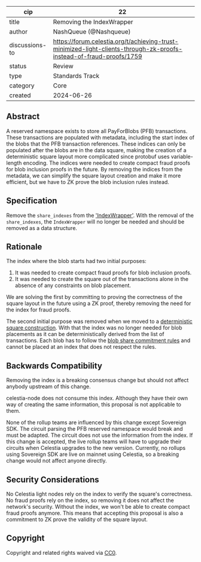 | cip | 22 |
| - | - |
| title | Removing the IndexWrapper |
| author | NashQueue (@Nashqueue) |
| discussions-to | <https://forum.celestia.org/t/achieving-trust-minimized-light-clients-through-zk-proofs-instead-of-fraud-proofs/1759> |
| status | Review |
| type | Standards Track |
| category | Core |
| created | 2024-06-26 |

## Abstract

A reserved namespace exists to store all PayForBlobs (PFB) transactions. These transactions are populated with metadata, including the start index of the blobs that the PFB transaction references. These indices can only be populated after the blobs are in the data square, making the creation of a deterministic square layout more complicated since protobuf uses variable-length encoding. The indices were needed to create compact fraud proofs for blob inclusion proofs in the future. By removing the indices from the metadata, we can simplify the square layout creation and make it more efficient, but we have to ZK prove the blob inclusion rules instead.

## Specification

Remove the `share_indexes` from the ['IndexWrapper'](https://celestiaorg.github.io/celestia-app/specs/data_structures.html#indexwrapper). With the removal of the `share_indexes`, the `IndexWrapper` will no longer be needed and should be removed as a data structure.

## Rationale

The index where the blob starts had two initial purposes:

1. It was needed to create compact fraud proofs for blob inclusion proofs.
2. It was needed to create the square out of the transactions alone in the absence of any constraints on blob placement.

We are solving the first by committing to proving the correctness of the square layout in the future using a ZK proof, thereby removing the need for the index for fraud proofs.

The second initial purpose was removed when we moved to a [deterministic square construction](https://github.com/celestiaorg/celestia-app/blob/main/docs/architecture/adr-020-deterministic-square-construction.md). With that the index was no longer needed for blob placements as it can be deterministically derived from the list of transactions. Each blob has to follow the [blob share commitment rules](https://celestiaorg.github.io/celestia-app/specs/data_square_layout.html#blob-share-commitment-rules) and cannot be placed at an index that does not respect the rules.

## Backwards Compatibility

Removing the index is a breaking consensus change but should not affect anybody upstream of this change.

celestia-node does not consume this index. Although they have their own way of creating the same information, this proposal is not applicable to them.

None of the rollup teams are influenced by this change except Sovereign SDK. The circuit parsing the PFB reserved namespace would break and must be adapted. The circuit does not use the information from the index. If this change is accepted, the live rollup teams will have to upgrade their circuits when Celestia upgrades to the new version. Currently, no rollups using Sovereign SDK are live on mainnet using Celestia, so a breaking change would not affect anyone directly.

## Security Considerations

No Celestia light nodes rely on the index to verify the square's correctness. No fraud proofs rely on the index, so removing it does not affect the network's security. Without the index, we won't be able to create compact fraud proofs anymore. This means that accepting this proposal is also a commitment to ZK prove the validity of the square layout.

## Copyright

Copyright and related rights waived via [CC0](https://github.com/celestiaorg/CIPs/blob/main/LICENSE).
